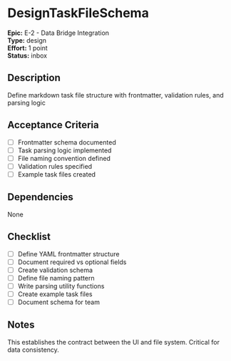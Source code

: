 # DesignTaskFileSchema

**Epic:** E-2 - Data Bridge Integration  
**Type:** design  
**Effort:** 1 point  
**Status:** inbox  

## Description
Define markdown task file structure with frontmatter, validation rules, and parsing logic

## Acceptance Criteria
- [ ] Frontmatter schema documented
- [ ] Task parsing logic implemented
- [ ] File naming convention defined
- [ ] Validation rules specified
- [ ] Example task files created

## Dependencies
None

## Checklist
- [ ] Define YAML frontmatter structure
- [ ] Document required vs optional fields
- [ ] Create validation schema
- [ ] Define file naming pattern
- [ ] Write parsing utility functions
- [ ] Create example task files
- [ ] Document schema for team

## Notes
This establishes the contract between the UI and file system. Critical for data consistency. 